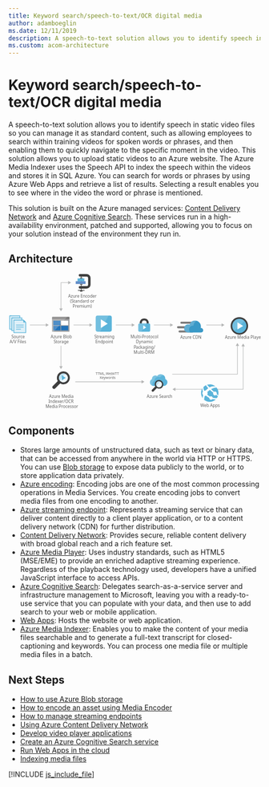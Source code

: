 ```yaml
---
title: Keyword search/speech-to-text/OCR digital media
author: adamboeglin
ms.date: 12/11/2019
description: A speech-to-text solution allows you to identify speech in static video files so you can manage it as standard content, such as allowing employees to search within training videos for spoken words or phrases, and then enabling them to quickly navigate to the specific moment in the video. This solution allows you to upload static videos to an Azure website. The Azure Media Indexer uses the Speech API to index the speech within the videos and stores it in SQL Azure. You can search for words or phrases by using Azure Web Apps and retrieve a list of results. Selecting a result enables you to see where in the video the word or phrase is mentioned.
ms.custom: acom-architecture
---
```

# Keyword search/speech-to-text/OCR digital media

A speech-to-text solution allows you to identify speech in static video files so you can manage it as standard content, such as allowing employees to search within training videos for spoken words or phrases, and then enabling them to quickly navigate to the specific moment in the video. This solution allows you to upload static videos to an Azure website. The Azure Media Indexer uses the Speech API to index the speech within the videos and stores it in SQL Azure. You can search for words or phrases by using Azure Web Apps and retrieve a list of results. Selecting a result enables you to see where in the video the word or phrase is mentioned.

This solution is built on the Azure managed services: [Content Delivery Network](/en-us/services/cdn/) and [Azure Cognitive Search](/en-us/services/search/). These services run in a high-availability environment, patched and supported, allowing you to focus on your solution instead of the environment they run in.


## Architecture

<svg class="architecture-diagram" aria-labelledby="digital-media-speech-text" height="387.693" viewbox="0 0 721.972 387.693" width="721.972" xmlns="http://www.w3.org/2000/svg"><title id="digital-media-speech-text">Keyword search/speech-to-text/OCR digital media</title><desc>A speech-to-text solution allows you to identify speech in static video files so you can manage it as standard content, such as allowing employees to search within training videos for spoken words or phrases, and then enabling them to quickly navigate to the specific moment in the video. This solution allows you to upload static videos to an Azure website. The Azure Media Indexer uses the Speech API to index the speech within the videos and stores it in SQL Azure. You can search for words or phrases by using Azure Web Apps and retrieve a list of results. Selecting a result enables you to see where in the video the word or phrase is mentioned.</desc><text fill="#5e5e5e" font-family="SegoeUI, Segoe UI" font-size="10" transform="translate(249.756 287.984)"><tspan letter-spacing="0.02em">T</tspan><tspan x="5.435" y="0">TML, </tspan><tspan letter-spacing="-0.039em" x="29.268" y="0">W</tspan><tspan x="38.218" y="0">eb</tspan><tspan letter-spacing="0.019em" x="49.326" y="0">VT</tspan><tspan x="61.162" y="0">T</tspan><tspan letter-spacing="-0.013em" x="11.985" y="12">K</tspan><tspan x="17.654" y="12">eywords</tspan></text><line fill="none" stroke="#b5b6b6" stroke-miterlimit="10" stroke-width="1.5" x1="108.534" x2="61.531" y1="145.49" y2="145.49"></line><polygon fill="#b5b6b6" points="107.112 140.628 115.531 145.49 107.112 150.351 107.112 140.628"></polygon><line fill="none" stroke="#b5b6b6" stroke-miterlimit="10" stroke-width="1.5" x1="150.531" x2="150.531" y1="264.493" y2="204.968"></line><polygon fill="#b5b6b6" points="155.393 263.07 150.531 271.49 145.67 263.07 155.393 263.07"></polygon><line fill="none" stroke="#b5b6b6" stroke-miterlimit="10" stroke-width="1.5" x1="233.534" x2="186.531" y1="145.49" y2="145.49"></line><polygon fill="#b5b6b6" points="232.112 140.628 240.531 145.49 232.112 150.351 232.112 140.628"></polygon><line fill="none" stroke="#b5b6b6" stroke-miterlimit="10" stroke-width="1.5" x1="354.534" x2="307.531" y1="145.49" y2="145.49"></line><polygon fill="#b5b6b6" points="353.112 140.628 361.531 145.49 353.112 150.351 353.112 140.628"></polygon><line fill="none" stroke="#b5b6b6" stroke-miterlimit="10" stroke-width="1.5" x1="464.534" x2="416.531" y1="145.49" y2="145.49"></line><polygon fill="#b5b6b6" points="463.112 140.628 471.531 145.49 463.112 150.351 463.112 140.628"></polygon><polyline fill="none" points="172.534 24.49 150.531 24.49 150.531 99.409" stroke="#b5b6b6" stroke-miterlimit="10" stroke-width="1.5"></polyline><polygon fill="#b5b6b6" points="171.112 19.628 179.531 24.49 171.112 29.351 171.112 19.628"></polygon><polygon fill="#b5b6b6" points="145.67 97.986 150.531 106.405 155.393 97.986 145.67 97.986"></polygon><path d="M425.7,326.719a12.174,12.174,0,0,1-3.2-3.2c-.2-.3-.3-.5-.5-.8l-.8.9-.1.1a2.092,2.092,0,0,0,.4.6,14.963,14.963,0,0,0,3.5,3.6,2.389,2.389,0,0,0,.7.3l.9-.9C426.2,327.019,426,326.919,425.7,326.719Z" fill="#1e1e1e" opacity="0.5" style="isolation:isolate" transform="translate(-1.604 -1.544)"></path><polyline fill="none" points="655.627 203.901 655.627 286.059 469.009 286.059" stroke="#b5b6b6" stroke-miterlimit="10" stroke-width="1.5"></polyline><polygon fill="#b5b6b6" points="650.765 205.324 655.627 196.905 660.488 205.324 650.765 205.324"></polygon><polyline fill="none" points="672.048 205.246 672.048 329.26 476.638 329.26" stroke="#b5b6b6" stroke-miterlimit="10" stroke-width="1.5"></polyline><polygon fill="#b5b6b6" points="667.186 206.669 672.048 198.25 676.91 206.669 667.186 206.669"></polygon><polygon fill="#b5b6b6" points="478.06 324.398 469.641 329.26 478.06 334.122 478.06 324.398"></polygon><line fill="none" stroke="#b5b6b6" stroke-miterlimit="10" stroke-width="1.5" x1="382.492" x2="191.573" y1="307.784" y2="307.784"></line><polygon fill="#b5b6b6" points="381.07 302.922 389.489 307.784 381.07 312.646 381.07 302.922"></polygon><line fill="none" stroke="#b5b6b6" stroke-miterlimit="10" stroke-width="1.5" x1="611.534" x2="566.531" y1="145.49" y2="145.49"></line><polygon fill="#b5b6b6" points="610.112 140.628 618.531 145.49 610.112 150.351 610.112 140.628"></polygon><text fill="#5e5e5e" font-family="SegoeUI, Segoe UI" font-size="12" transform="translate(121.175 183.959)">Azure Blob<tspan letter-spacing="-0.032em" x="8.429" y="14.4">S</tspan><tspan x="14.417" y="14.4">torage</tspan></text><path d="M126.56,164.4a1.88,1.88,0,0,0,1.8,1.9h46.3a1.9,1.9,0,0,0,1.9-1.9V131.3h-50Z" fill="#9fa0a2" transform="translate(-1.604 -1.544)"></path><path d="M174.66,123.6h-46.3a1.88,1.88,0,0,0-1.8,1.9v5.7h50v-5.7a1.9,1.9,0,0,0-1.9-1.9" fill="#7c7b7b" transform="translate(-1.604 -1.544)"></path><rect fill="#2272b9" height="13" width="20.4" x="128.656" y="133.156"></rect><rect fill="#2272b9" height="13" width="20.4" x="128.656" y="147.956"></rect><rect fill="#fff" height="13" width="20.3" x="150.856" y="133.156"></rect><rect fill="#2272b9" height="13" width="20.3" x="150.856" y="147.956"></rect><path d="M128.56,123.6a2.006,2.006,0,0,0-2,2v38.6a2.006,2.006,0,0,0,2,2h2.2l39.4-42.6Z" fill="#fff" opacity="0.2" style="isolation:isolate" transform="translate(-1.604 -1.544)"></path><text fill="#5e5e5e" font-family="SegoeUI, Segoe UI" font-size="12" transform="translate(246.103 183.959)"><tspan letter-spacing="-0.032em">S</tspan><tspan x="5.988" y="0">treaming</tspan><tspan x="2.965" y="14.4">Endpoint</tspan></text><path d="M297.561,160.68a5.52,5.52,0,0,1-5.52,5.52h-34.96a5.52,5.52,0,0,1-5.52-5.52V125.72a5.52,5.52,0,0,1,5.52-5.52h34.96a5.52,5.52,0,0,1,5.52,5.52Z" fill="#5bb4da" transform="translate(-1.604 -1.544)"></path><path d="M264.441,166.2h-7.36a5.52,5.52,0,0,1-5.52-5.52V125.72a5.52,5.52,0,0,1,5.52-5.52h31.28Z" fill="#fff" opacity="0.15" style="isolation:isolate" transform="translate(-1.604 -1.544)"></path><path d="M266.281,155.466V130.934l19.6,12.279Z" fill="#fff" transform="translate(-1.604 -1.544)"></path><rect fill="#b9539f" height="88.048" opacity="0" width="55.184" x="244.098" y="115.129"></rect><text fill="#5e5e5e" font-family="SegoeUI, Segoe UI" font-size="12" transform="translate(349.584 183.959)">Multi-Protocol<tspan x="15.422" y="14.4">Dynamic</tspan><tspan letter-spacing="-0.034em" x="9.105" y="28.8">P</tspan><tspan x="15.416" y="28.8">ackaging/</tspan><tspan x="9.067" y="43.2">Multi-DRM</tspan></text><text fill="#5e5e5e" font-family="SegoeUI, Segoe UI" font-size="12" transform="translate(549.315 379.293)"><tspan letter-spacing="-0.039em">W</tspan><tspan x="10.74" y="0">eb Apps</tspan></text><path d="M403.414,142.513h0v-1.671a12.434,12.434,0,0,0-3.342-8.658c-1.975-2.278-6.379-3.721-9.645-3.721s-7.67,1.443-9.645,3.721a12.785,12.785,0,0,0-3.342,8.658v1.671h0l6,.683v-1.519a9.68,9.68,0,0,1,1.823-5.772c1.139-1.291,3.569-1.9,5.164-1.975a7.7,7.7,0,0,1,5.164,1.975,7.253,7.253,0,0,1,1.823,4.86v2.43Z" fill="#3f3f3f" transform="translate(-1.604 -1.544)"></path><path d="M377.441,142.513h0c-2.962,0-4.025,1.747-4.025,4.025V162.41c0,1.975,1.215,4.025,3.493,4.025h27.036c2.582,0,3.493-2.05,3.493-4.025V146.538c0-2.05-.835-4.025-4.025-4.025H377.441Z" fill="#5bb4da" transform="translate(-1.604 -1.544)"></path><polygon fill="#fff" points="386.067 146.665 394.421 152.221 386.067 157.776 386.067 146.665"></polygon><path d="M397.338,142.513h-19.9c-2.962,0-4.025,1.747-4.025,4.025V162.41c0,1.975,1.215,4.025,3.493,4.025H382Z" fill="#fff" opacity="0.15" style="isolation:isolate" transform="translate(-1.604 -1.544)"></path><text fill="#5e5e5e" font-family="SegoeUI, Segoe UI" font-size="12" transform="translate(492.068 184.369)">Azure CDN</text><path d="M536.653,143.536h-39.9a3.009,3.009,0,0,1-3-3h0a3.009,3.009,0,0,1,3-3h39.9a3.009,3.009,0,0,1,3,3h0A3.009,3.009,0,0,1,536.653,143.536Z" fill="#7c7b7b" transform="translate(-1.604 -1.544)"></path><path d="M528.553,168.586h-36.9a3.009,3.009,0,0,1-3-3h0a3.009,3.009,0,0,1,3-3h36.9a3.009,3.009,0,0,1,3,3h0A3.009,3.009,0,0,1,528.553,168.586Z" fill="#7c7b7b" transform="translate(-1.604 -1.544)"></path><path d="M524.2,156.436H487.3a3.009,3.009,0,0,1-3-3h0a3.009,3.009,0,0,1,3-3h36.9a3.009,3.009,0,0,1,3,3h0A3.009,3.009,0,0,1,524.2,156.436Z" fill="#7c7b7b" transform="translate(-1.604 -1.544)"></path><path d="M559.3,162.136a6.371,6.371,0,0,0-6.3-6.45h-.9a20.411,20.411,0,0,0,.6-4.5,16.869,16.869,0,0,0-16.8-16.8,17.071,17.071,0,0,0-15.9,11.4,15.081,15.081,0,0,0-3.75-.6,11.7,11.7,0,0,0,0,23.4H553.3a6.626,6.626,0,0,0,6-6.45" fill="#3999c7" transform="translate(-1.604 -1.544)"></path><path d="M522.253,168.436a10.682,10.682,0,0,1-3.15-5.7,11.275,11.275,0,0,1,12.45-13.95,16.334,16.334,0,0,1,9.45-13.5,19.139,19.139,0,0,0-5.1-.9,17.071,17.071,0,0,0-15.9,11.4,15.081,15.081,0,0,0-3.75-.6,11.7,11.7,0,0,0,0,23.4h0l6-.15Z" fill="#fff" opacity="0.2" style="isolation:isolate" transform="translate(-1.604 -1.544)"></path><rect fill="#b9539f" height="55" opacity="0" width="75.26" x="482.969" y="131.542"></rect><path d="M225.251,43.051h-18.9a3.521,3.521,0,0,1,0-7.042h18.9a4.544,4.544,0,0,0,4.539-4.539V13.125a4.544,4.544,0,0,0-4.539-4.539h-18.9a3.521,3.521,0,0,1,0-7.042h18.9a11.594,11.594,0,0,1,11.581,11.581V31.471A11.594,11.594,0,0,1,225.251,43.051Z" fill="#3f3f3f" transform="translate(-1.604 -1.544)"></path><rect fill="#3f3f3f" height="1.76" width="19.056" x="199.001" y="45.77"></rect><rect fill="#3f3f3f" height="2.47" width="7.042" x="205.009" y="47.53"></rect><rect fill="#3f3f3f" height="40.489" width="1.76" x="207.649" y="7.042"></rect><rect fill="#618dc9" height="7.922" width="28.166" x="192.686" y="20.364"></rect><rect fill="#5bb4da" height="7.922" width="19.364" x="197.967" y="12.443"></rect><rect fill="#676767" height="2.641" width="7.042" x="205.009" y="9.802"></rect><rect fill="#676767" height="2.47" width="7.042" x="205.009" y="28.286"></rect><text fill="#5e5e5e" font-family="SegoeUI, Segoe UI" font-size="12" transform="translate(8.53 183.959)">Source<tspan x="-5.004" y="14.4">A/V Files</tspan></text><polygon fill="#5bb4da" points="49.023 135.856 45.123 131.956 43.423 130.356 43.223 130.356 14.623 130.356 14.623 168.356 50.623 168.356 50.623 137.756 50.623 137.556 49.023 135.856"></polygon><polygon fill="#fff" opacity="0.8" points="42.623 132.356 16.623 132.356 16.623 166.356 48.623 166.356 48.623 138.356 42.623 138.356 42.623 132.356" style="isolation:isolate"></polygon><path d="M23.227,159a.9.9,0,0,1,.9-.9h12.4a.9.9,0,1,1,0,1.8h-12.4a.9.9,0,0,1-.9-.9" fill="#5bb4da" transform="translate(-1.604 -1.544)"></path><path d="M23.227,152.8a.9.9,0,0,1,.9-.9h20.5a.9.9,0,0,1,0,1.8h-20.5a.9.9,0,0,1-.9-.9" fill="#5bb4da" transform="translate(-1.604 -1.544)"></path><path d="M23.227,147a.9.9,0,0,1,.9-.9h20.5a.9.9,0,1,1,0,1.8h-20.5a.9.9,0,0,1-.9-.9" fill="#5bb4da" transform="translate(-1.604 -1.544)"></path><rect fill="#5bb4da" height="6" width="29" x="4.623" y="118.356"></rect><rect fill="#5bb4da" height="40" width="6" x="2.623" y="118.356"></rect><polygon fill="#fff" opacity="0.8" points="6.623 120.356 4.623 120.356 4.623 156.356 8.623 156.356 8.623 124.356 31.623 124.356 31.623 120.356 6.623 120.356" style="isolation:isolate"></polygon><rect fill="#5bb4da" height="6" width="29" x="10.623" y="124.356"></rect><rect fill="#5bb4da" height="38" width="6" x="8.623" y="124.356"></rect><polygon fill="#fff" opacity="0.8" points="12.623 126.356 10.623 126.356 10.623 160.356 14.623 160.356 14.623 130.356 37.623 130.356 37.623 126.356 12.623 126.356" style="isolation:isolate"></polygon><rect fill="#b9539f" height="84.091" opacity="0" width="51.623" y="115.405"></rect><text fill="#5e5e5e" font-family="SegoeUI, Segoe UI" font-size="12" transform="translate(116.546 353.959)">Azure Media<tspan x="-2.039" y="14.4">Indexer/OCR </tspan><tspan x="-10.362" y="28.8">Media Processor</tspan></text><path d="M171.465,301.126A12.953,12.953,0,0,1,158.893,311a11.406,11.406,0,0,1-3.143-.449,13.447,13.447,0,0,1-4.191-1.946,13.745,13.745,0,0,1-3.293-3.293,13.1,13.1,0,0,1-1.946-10.327,12.953,12.953,0,0,1,12.572-9.878,11.406,11.406,0,0,1,3.143.449,13.041,13.041,0,0,1,7.933,5.837,12.339,12.339,0,0,1,1.5,9.729" fill="#fff" transform="translate(-1.604 -1.544)"></path><path d="M171.465,301.126A12.953,12.953,0,0,1,158.893,311a11.406,11.406,0,0,1-3.143-.449,13.447,13.447,0,0,1-4.191-1.946,13.745,13.745,0,0,1-3.293-3.293,13.1,13.1,0,0,1-1.946-10.327,12.953,12.953,0,0,1,12.572-9.878,11.406,11.406,0,0,1,3.143.449,13.041,13.041,0,0,1,7.933,5.837,12.339,12.339,0,0,1,1.5,9.729" fill="#5bb4da" opacity="0.1" style="isolation:isolate" transform="translate(-1.604 -1.544)"></path><path d="M165.927,287.206a12.694,12.694,0,0,0-3.891-1.646,11.406,11.406,0,0,0-3.143-.449,12.951,12.951,0,0,0-12.572,9.878,12.418,12.418,0,0,0,1.946,10.327,10.461,10.461,0,0,0,1.2,1.5,33.472,33.472,0,0,1,16.463-19.607" fill="#5bb4da" opacity="0.3" style="isolation:isolate" transform="translate(-1.604 -1.544)"></path><path d="M174.758,288.553a18.489,18.489,0,0,0-11.375-8.382,23.132,23.132,0,0,0-4.49-.6,18.565,18.565,0,0,0-17.961,14.069,18.111,18.111,0,0,0,1.946,13.62l-14.07,14.22a4.883,4.883,0,0,0,0,6.735,5.071,5.071,0,0,0,6.884,0L149.761,314a18.948,18.948,0,0,0,4.79,1.946,23.132,23.132,0,0,0,4.49.6A18.565,18.565,0,0,0,177,302.473,18.88,18.88,0,0,0,174.758,288.553Zm-3.293,12.573A12.953,12.953,0,0,1,158.893,311a11.406,11.406,0,0,1-3.143-.449,13.447,13.447,0,0,1-4.191-1.946,13.745,13.745,0,0,1-3.293-3.293,13.1,13.1,0,0,1-1.946-10.327,12.953,12.953,0,0,1,12.572-9.878,11.406,11.406,0,0,1,3.143.449,13.041,13.041,0,0,1,7.933,5.837A12.433,12.433,0,0,1,171.465,301.126Z" fill="#3f3f3f" transform="translate(-1.604 -1.544)"></path><path d="M148.415,313.249a18.23,18.23,0,0,1-4.79-4.79c-.3-.449-.449-.748-.748-1.2l-1.292,1.305-.084.085a3.73,3.73,0,0,0,.627,1,22.4,22.4,0,0,0,5.239,5.388,2.546,2.546,0,0,0,.914.449l1.481-1.5A13.338,13.338,0,0,0,148.415,313.249Z" fill="#1e1e1e" opacity="0.5" style="isolation:isolate" transform="translate(-1.604 -1.544)"></path><polygon fill="#5bb4da" points="152.954 289.065 163.954 296.381 152.954 303.696 152.954 289.065"></polygon><text fill="#5e5e5e" font-family="SegoeUI, Segoe UI" font-size="12" transform="translate(396.155 353.959)">Azure Search</text><path d="M450.8,301.819c0-.4.1-.9.1-1.3a12.869,12.869,0,0,0-13-12.8,12.621,12.621,0,0,0-10.5,5.2,9.309,9.309,0,0,0-5.2-1.5,9.8,9.8,0,0,0-9.8,9.7v.8a9.7,9.7,0,0,0-5.6,8.8c0,6,4.9,10.7,11.2,10.7h27.6c6.3,0,11.2-4.7,11.2-10.7A9.486,9.486,0,0,0,450.8,301.819Z" fill="#5bb4da" transform="translate(-1.604 -1.544)"></path><path d="M413.8,315.619c0-4.1,2.1-7.3,6-9.3v-.8a10.494,10.494,0,0,1,15.9-8.8,13.828,13.828,0,0,1,11.2-5.7h0a13.546,13.546,0,0,0-9-3.4,12.978,12.978,0,0,0-10.5,5.3,9.309,9.309,0,0,0-5.2-1.5,9.8,9.8,0,0,0-9.8,9.7v.8a9.7,9.7,0,0,0-5.6,8.8,10.6,10.6,0,0,0,8.4,10.4A11.236,11.236,0,0,1,413.8,315.619Z" fill="#fff" opacity="0.2" style="isolation:isolate" transform="translate(-1.604 -1.544)"></path><path d="M441.1,318.619a8.654,8.654,0,0,1-8.4,6.6,7.612,7.612,0,0,1-2.1-.3,8.98,8.98,0,0,1-2.8-1.3,9.19,9.19,0,0,1-2.2-2.2,8.751,8.751,0,0,1-1.3-6.9,8.654,8.654,0,0,1,8.4-6.6,7.613,7.613,0,0,1,2.1.3,8.713,8.713,0,0,1,5.3,3.9,8.243,8.243,0,0,1,1,6.5" fill="#fff" transform="translate(-1.604 -1.544)"></path><path d="M441.1,318.619a8.654,8.654,0,0,1-8.4,6.6,7.612,7.612,0,0,1-2.1-.3,8.98,8.98,0,0,1-2.8-1.3,9.19,9.19,0,0,1-2.2-2.2,8.751,8.751,0,0,1-1.3-6.9,8.654,8.654,0,0,1,8.4-6.6,7.613,7.613,0,0,1,2.1.3,8.713,8.713,0,0,1,5.3,3.9,8.243,8.243,0,0,1,1,6.5" fill="#5bb4da" opacity="0.1" style="isolation:isolate" transform="translate(-1.604 -1.544)"></path><path d="M437.4,309.319a8.486,8.486,0,0,0-2.6-1.1,7.612,7.612,0,0,0-2.1-.3,8.654,8.654,0,0,0-8.4,6.6,8.3,8.3,0,0,0,1.3,6.9,7.006,7.006,0,0,0,.8,1,22.367,22.367,0,0,1,11-13.1" fill="#5bb4da" opacity="0.3" style="isolation:isolate" transform="translate(-1.604 -1.544)"></path><path d="M443.3,310.219a12.352,12.352,0,0,0-7.6-5.6,15.438,15.438,0,0,0-3-.4,12.4,12.4,0,0,0-12,9.4,12.1,12.1,0,0,0,1.3,9.1l-9.4,9.5a3.263,3.263,0,0,0,0,4.5,3.389,3.389,0,0,0,4.6,0l9.4-9.5a12.66,12.66,0,0,0,3.2,1.3,15.438,15.438,0,0,0,3,.4,12.4,12.4,0,0,0,12-9.4A12.614,12.614,0,0,0,443.3,310.219Zm-2.2,8.4a8.654,8.654,0,0,1-8.4,6.6,7.612,7.612,0,0,1-2.1-.3,8.98,8.98,0,0,1-2.8-1.3,9.19,9.19,0,0,1-2.2-2.2,8.751,8.751,0,0,1-1.3-6.9,8.654,8.654,0,0,1,8.4-6.6,7.613,7.613,0,0,1,2.1.3,8.713,8.713,0,0,1,5.3,3.9A8.306,8.306,0,0,1,441.1,318.619Z" fill="#3f3f3f" transform="translate(-1.604 -1.544)"></path><rect fill="#b9539f" height="72.911" opacity="0" width="68.393" x="395.924" y="284.384"></rect><text fill="#5e5e5e" font-family="SegoeUI, Segoe UI" font-size="12" transform="translate(619.878 184.406)">Azure Media Player</text><text fill="#5e5e5e" font-family="SegoeUI, Segoe UI" font-size="12" transform="translate(171.088 67.293)">Azure Encoder<tspan x="5.584" y="14.4">(</tspan><tspan letter-spacing="-0.032em" x="9.205" y="14.4">S</tspan><tspan x="15.193" y="14.4">tandard or</tspan><tspan x="12.741" y="28.8">Premium)</tspan></text><path d="M593.261,361.408a24.995,24.995,0,1,1,4.656-35.03,24.9,24.9,0,0,1-4.656,35.03" fill="#5bb4da" transform="translate(-1.604 -1.544)"></path><path d="M588.668,345.947a5.385,5.385,0,0,0,7.541,1c.123-.094.218-.208.33-.309,2.409,1.7,4.082,2.817,5.025,3.459a21.566,21.566,0,0,0,.67-2.142c-1-.741-2.343-1.778-4.29-3.356a5.34,5.34,0,0,0-7.666-6.548c-2.546-2.284-5.343-4.9-8.293-7.833,9.165-4.929,15.676-4.207,15.676-4.207a25.109,25.109,0,0,0-3.606-3.7,26.627,26.627,0,0,0-16.729,3.119l0,0h0q-3.429-3.589-6.983-7.712a23.264,23.264,0,0,0-3.312,1.347,53.84,53.84,0,0,0,6.754,8.565h0l.017.017a46.293,46.293,0,0,0-6.944,6.015c-.29.309-.569.62-.842.931a7.546,7.546,0,0,0-4.117.282,18.265,18.265,0,0,1-1.724-10.832,26.353,26.353,0,0,0-2.692,3.267,16.016,16.016,0,0,0,.985,10.1,7.538,7.538,0,0,0-.005,9.153,7.743,7.743,0,0,0,.559.645,37.87,37.87,0,0,0-1.46,8.761c.237.322.237.582.472.9a25.375,25.375,0,0,0,4.16,4.008,27.556,27.556,0,0,1,1.714-11.372,7.507,7.507,0,0,0,3.483-.566c.64.563,1.31,1.132,2.025,1.711a41.672,41.672,0,0,0,7.285,4.643,4.941,4.941,0,0,0,7.951,4.437,4.918,4.918,0,0,0,1.108-1.216,44.6,44.6,0,0,0,9.806,1.019c.386,0,2.177-2.436,3.2-3.946a26.373,26.373,0,0,1-12.3-.84,4.913,4.913,0,0,0-7.516-3.113,46.853,46.853,0,0,1-6.758-4.49q-.707-.559-1.359-1.118a7.578,7.578,0,0,0,.318-7.55c.286-.286.567-.573.871-.857a54.887,54.887,0,0,1,6.519-5.274c-.082-.076-.156-.156-.236-.233.081.075.157.152.239.227h0c3.121,2.886,6.43,5.621,9.564,8.065A5.348,5.348,0,0,0,588.668,345.947Z" fill="#fff" transform="translate(-1.604 -1.544)"></path><circle cx="661.22" cy="148.168" fill="#5bb4da" r="24"></circle><path d="M645.853,166.683a24,24,0,1,1,33.941-33.941Z" fill="#fff" opacity="0.15" style="isolation:isolate" transform="translate(-1.604 -1.544)"></path><polygon fill="#fff" points="655.627 158.446 655.665 137.89 672.048 148.179 655.627 158.446"></polygon><path d="M662.824,129.342a20.37,20.37,0,1,1-20.37,20.37,20.37,20.37,0,0,1,20.37-20.37m0-4.63a25,25,0,1,0,25,25,25.028,25.028,0,0,0-25-25Z" fill="#3f3f3f" transform="translate(-1.604 -1.544)"></path></svg>

## Components
* Stores large amounts of unstructured data, such as text or binary data, that can be accessed from anywhere in the world via HTTP or HTTPS. You can use [Blob storage](http://azure.microsoft.com/services/storage/blobs/) to expose data publicly to the world, or to store application data privately.
* [Azure encoding](http://azure.microsoft.com/services/media-services/encoding/): Encoding jobs are one of the most common processing operations in Media Services. You create encoding jobs to convert media files from one encoding to another.
* [Azure streaming endpoint](http://azure.microsoft.com/services/media-services/live-on-demand/): Represents a streaming service that can deliver content directly to a client player application, or to a content delivery network (CDN) for further distribution.
* [Content Delivery Network](http://azure.microsoft.com/services/cdn/): Provides secure, reliable content delivery with broad global reach and a rich feature set.
* [Azure Media Player](http://azure.microsoft.com/services/media-services/media-player/): Uses industry standards, such as HTML5 (MSE/EME) to provide an enriched adaptive streaming experience. Regardless of the playback technology used, developers have a unified JavaScript interface to access APIs.
* [Azure Cognitive Search](http://azure.microsoft.com/services/search/): Delegates search-as-a-service server and infrastructure management to Microsoft, leaving you with a ready-to-use service that you can populate with your data, and then use to add search to your web or mobile application.
* [Web Apps](http://azure.microsoft.com/services/app-service/web/): Hosts the website or web application.
* [Azure Media Indexer](http://azure.microsoft.com/services/media-services/media-indexer/): Enables you to make the content of your media files searchable and to generate a full-text transcript for closed-captioning and keywords. You can process one media file or multiple media files in a batch.

## Next Steps
* [How to use Azure Blob storage](https://docs.microsoft.com/api/Redirect/documentation/articles/storage-dotnet-how-to-use-blobs/)
* [How to encode an asset using Media Encoder](https://docs.microsoft.com/api/Redirect/documentation/articles/media-services-dotnet-encode-with-media-encoder-standard/)
* [How to manage streaming endpoints](https://docs.microsoft.com/api/Redirect/documentation/articles/media-services-manage-origins/)
* [Using Azure Content Delivery Network](https://docs.microsoft.com/api/Redirect/documentation/articles/cdn-create-new-endpoint/)
* [Develop video player applications](https://docs.microsoft.com/api/Redirect/documentation/articles/media-services-develop-video-players/)
* [Create an Azure Cognitive Search service](https://docs.microsoft.com/api/Redirect/documentation/articles/search-create-service-portal/)
* [Run Web Apps in the cloud](https://docs.microsoft.com/api/Redirect/documentation/articles/app-service-web-overview/)
* [Indexing media files](https://docs.microsoft.com/api/Redirect/documentation/articles/media-services-index-content/)

[!INCLUDE [js_include_file](../../../_js/index.md)]
